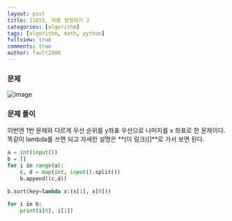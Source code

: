 ```yaml
---
layout: post
title: 11651. 좌표 정렬하기 2
categories: [algorithm]
tags: [algorithm, math, python]
fullview: true
comments: true
author: fault2000
---
```

### 문제

![image](https://user-images.githubusercontent.com/73513005/151021243-afb69fa6-8a31-445f-b171-e90dfa576b30.png)

### 문제 풀이

이번엔 1번 문제와 다르게 우선 순위를 y좌표 우선으로 나머지를 x 좌표로 한 문제이다. 똑같이 lambda를 쓰면 되고 자세한 설명은 **(이 링크)[]**로 가서 보면 된다.  

```python
a = int(input())
b = []
for i in range(a):
    c, d = map(int, input().split())
    b.append((c,d))

b.sort(key=lambda x:(x[1], x[0]))

for i in b:
    print(i[0], i[1])
```